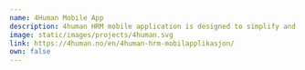 ```yaml
---
name: 4Human Mobile App
description: 4human HRM mobile application is designed to simplify and streamline the everyday life of employees by providing a convenient and user-friendly way to manage HR-related tasks.
image: static/images/projects/4human.svg
link: https://4human.no/en/4human-hrm-mobilapplikasjon/
own: false
---
```

